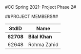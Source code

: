 #CC Spring 2021: Project Phase 2#

##PROJECT MEMBERS##

StdID | Name
------------ | -------------
**62708** | **Bilal Khan** 
62648 | Rohma Zahid
